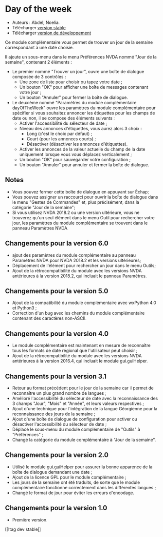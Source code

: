 # Day of the week #

*	 Auteurs : Abdel, Noelia.
*	 Télécharger [version stable][1]
*	 Télécharger [version de développement][2]

Ce module complémentaire vous permet de trouver un jour de la semaine
correspondant à une date choisie.

Il ajoute un sous-menu dans le menu Préférences NVDA nommé "Jour de la
semaine", contenant 2 éléments :


*	Le premier nommé "Trouver un jour", ouvre une boîte de dialogue composée de 3 contrôles :
	*	Une zone de liste pour choisir ou tapez votre date ;
	*	Un bouton "OK" pour afficher une boîte de messages contenant votre jour ;
	*	Un bouton "Annuler" pour fermer la boîte de dialogue.
*	Le deuxième nommé "Paramètres du module complémentaire dayOfTheWeek" ouvre les paramètres du module complémentaire pour spécifier si vous souhaitez annoncer les étiquettes pour les champs de date ou non, il se compose des éléments suivants :
	*	Activer l'accessibilité du sélecteur de date ;
	*	Niveau des annonces d'étiquettes, vous aurez alors 3 choix :
		*	Long (c'est le choix par défaut) ;
		*	Court (pour les annonces courts) ;
		*	Désactiver (désactiver les annonces d'étiquettes).
	*	Activer les annonces de la valeur actuelle du champ de la date uniquement lorsque vous vous déplacez verticalement ;
	*	Un bouton "OK" pour sauvegarder votre configuration ;
	*	Un bouton "Annuler" pour annuler et fermer la boîte de dialogue.

## Notes ##

*	 Vous pouvez fermer cette boîte de dialogue en appuyant sur Échap;
*	 Vous pouvez assigner un raccourci pour ouvrir la boîte de dialogue dans
   le menu "Gestes de Commandes" et, plus précisément, dans la catégorie
   "Jour de la semaine";
*	 Si vous utilisez NVDA 2018.2 ou une version ultérieure, vous ne trouverez
   qu'un seul élément dans le menu Outil pour rechercher votre jour, les
   paramètres du module complémentaire se trouvent dans le panneau
   Paramètres NVDA.

## Changements pour la version 6.0 ##

*	 ajout des paramètres du module complémentaire au panneau Paramètres NVDA
   pour NVDA 2018.2 et les versions ultérieures;
*	 Déplacement de l'élément pour rechercher un jour dans le menu Outils;
*	 Ajout de la rétrocompatibilité du module avec les versions NVDA
   antérieures à la version 2018.2, qui incluait le panneau Paramètres.

## Changements pour la version 5.0 ##

*	 Ajout de la compatibilité du module complémentaire avec wxPython 4.0 et
   Python3 ;
*	 Correction d'un bug avec les chemins du module complémentaire contenant
   des caractères non-ASCII.

## Changements pour la version 4.0 ##

*	 Le module complémentaire est maintenant en mesure de reconnaître tous les
   formats de date régional que l'utilisateur peut choisir ;
*	 Ajout de la rétrocompatibilité du module avec les versions NVDA
   antérieures à la version 2016.4, qui incluait le module gui.guiHelper.

## Changements pour la version 3.1 ##

*	 Retour au format précédent pour le jour de la semaine car il permet de
   reconnaître un plus grand nombre de langues ;
*	 Amélioré l'accessibilité du sélecteur de date avec la reconnaissance des
   3 champs "Jour", "Mois" et "Année", et leurs valeurs respectives ;
*	 Ajout d'une technique pour l'intégration de la langue Géorgienne pour la
   reconnaissance des jours de la semaine ;
*	 Ajout d'une boîte de dialogue de configuration pour activer ou désactiver
   l'accessibilité du sélecteur de date ;
*	 Déplacé le sous-menu du module complémentaire de "Outils" à "Préférences"
   ;
*	 Changé la catégorie du module complémentaire à "Jour de la semaine".

## Changements pour la version 2.0 ##

*	 Utilisé le module gui.guiHelper pour assurer la bonne apparence de la
   boîte de dialogue demandant une date ;
*	 Ajout de la licence GPL pour le module complémentaire ;
*	 Les jours de la semaine ont été traduits, de sorte que le module
   complémentaire fonctionne correctement dans les différentes langues ;
*	 Changé le format de jour pour éviter les erreurs d'encodage.

## Changements pour la version 1.0 ##

*	 Première version.

[[!tag dev stable]]

[1]: https://addons.nvda-project.org/files/get.php?file=dw

[2]: https://addons.nvda-project.org/files/get.php?file=dw-dev
